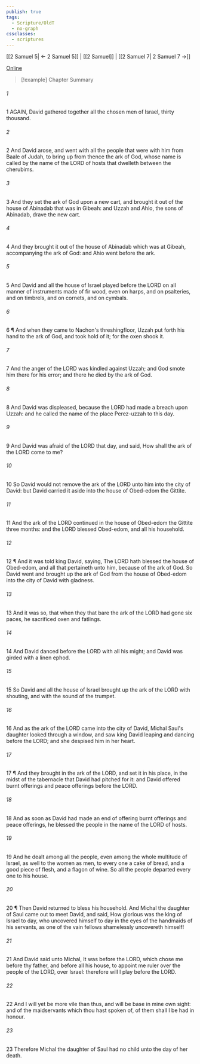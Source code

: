 ```yaml
---
publish: true
tags:
  - Scripture/OldT
  - no-graph
cssclasses:
  - scriptures
---
```

[[2 Samuel 5| ← 2 Samuel 5]] | [[2 Samuel]] | [[2 Samuel 7| 2 Samuel 7 →]]

[Online](https://churchofjesuschrist.org/study/scriptures/ot/2-sam/6?lang=eng)

>[!example] Chapter Summary
>
###### 1
1 AGAIN, David gathered together all the chosen men of Israel, thirty thousand.
###### 2
2 And David arose, and went with all the people that were with him from Baale of Judah, to bring up from thence the ark of God, whose name is called by the name of the LORD of hosts that dwelleth between the cherubims.
###### 3
3 And they set the ark of God upon a new cart, and brought it out of the house of Abinadab that was in Gibeah: and Uzzah and Ahio, the sons of Abinadab, drave the new cart.
###### 4
4 And they brought it out of the house of Abinadab which was at Gibeah, accompanying the ark of God: and Ahio went before the ark.
###### 5
5 And David and all the house of Israel played before the LORD on all manner of instruments made of fir wood, even on harps, and on psalteries, and on timbrels, and on cornets, and on cymbals.
###### 6
6 ¶ And when they came to Nachon's threshingfloor, Uzzah put forth his hand to the ark of God, and took hold of it; for the oxen shook it.
###### 7
7 And the anger of the LORD was kindled against Uzzah; and God smote him there for his error; and there he died by the ark of God.
###### 8
8 And David was displeased, because the LORD had made a breach upon Uzzah: and he called the name of the place Perez-uzzah to this day.
###### 9
9 And David was afraid of the LORD that day, and said, How shall the ark of the LORD come to me?
###### 10
10 So David would not remove the ark of the LORD unto him into the city of David: but David carried it aside into the house of Obed-edom the Gittite.
###### 11
11 And the ark of the LORD continued in the house of Obed-edom the Gittite three months: and the LORD blessed Obed-edom, and all his household.
###### 12
12 ¶ And it was told king David, saying, The LORD hath blessed the house of Obed-edom, and all that pertaineth unto him, because of the ark of God.  So David went and brought up the ark of God from the house of Obed-edom into the city of David with gladness.
###### 13
13 And it was so, that when they that bare the ark of the LORD had gone six paces, he sacrificed oxen and fatlings.
###### 14
14 And David danced before the LORD with all his might; and David was girded with a linen ephod.
###### 15
15 So David and all the house of Israel brought up the ark of the LORD with shouting, and with the sound of the trumpet.
###### 16
16 And as the ark of the LORD came into the city of David, Michal Saul's daughter looked through a window, and saw king David leaping and dancing before the LORD; and she despised him in her heart.
###### 17
17 ¶ And they brought in the ark of the LORD, and set it in his place, in the midst of the tabernacle that David had pitched for it: and David offered burnt offerings and peace offerings before the LORD.
###### 18
18 And as soon as David had made an end of offering burnt offerings and peace offerings, he blessed the people in the name of the LORD of hosts.
###### 19
19 And he dealt among all the people, even among the whole multitude of Israel, as well to the women as men, to every one a cake of bread, and a good piece of flesh, and a flagon of wine.  So all the people departed every one to his house.
###### 20
20 ¶ Then David returned to bless his household.  And Michal the daughter of Saul came out to meet David, and said, How glorious was the king of Israel to day, who uncovered himself to day in the eyes of the handmaids of his servants, as one of the vain fellows shamelessly uncovereth himself!
###### 21
21 And David said unto Michal, It was before the LORD, which chose me before thy father, and before all his house, to appoint me ruler over the people of the LORD, over Israel: therefore will I play before the LORD.
###### 22
22 And I will yet be more vile than thus, and will be base in mine own sight: and of the maidservants which thou hast spoken of, of them shall I be had in honour.
###### 23
23 Therefore Michal the daughter of Saul had no child unto the day of her death.



